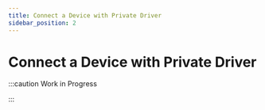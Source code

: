 ```yaml
---
title: Connect a Device with Private Driver
sidebar_position: 2
---
```


# Connect a Device with Private Driver

:::caution Work in Progress

:::

